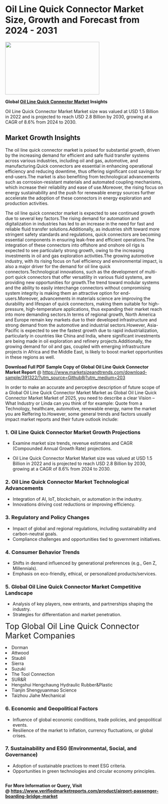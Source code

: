 <H1>Oil Line Quick Connector Market Size, Growth and Forecast from 2024 - 2031</H1><img class="aligncenter size-medium wp-image-584254" src="https://thirdeyenews.in/wp-content/uploads/2024/09/Global-Market-Research-300x168.jpeg" alt="" width="300" height="168" /><p><strong>Global&nbsp;<a href="https://www.marketsizeandtrends.com/download-sample/391322/?utm_source=Github8j?utm_medium=203">Oil Line Quick Connector Market</a> Insights</strong></p><p>Oil Line Quick Connector Market Market size was valued at USD 1.5 Billion in 2022 and is projected to reach USD 2.8 Billion by 2030, growing at a CAGR of 8.6% from 2024 to 2030.</p><p><h2>Market Growth Insights</h2> <p>The oil line quick connector market is poised for substantial growth, driven by the increasing demand for efficient and safe fluid transfer systems across various industries, including oil and gas, automotive, and manufacturing.Quick connectors are essential in enhancing operational efficiency and reducing downtime, thus offering significant cost savings for end-users.The market is also benefiting from technological advancements such as corrosion-resistant materials and automated coupling mechanisms, which increase their reliability and ease of use.Moreover, the rising focus on energy sustainability and the push for renewable energy sources further accelerate the adoption of these connectors in energy exploration and production activities.</p> <p>The oil line quick connector market is expected to see continued growth due to several key factors.The rising demand for automation and digitalization in industries has led to an increase in the need for fast and reliable fluid transfer solutions.Additionally, as industries shift toward more stringent safety standards and regulations, quick connectors are becoming essential components in ensuring leak-free and efficient operations.The integration of these connectors into offshore and onshore oil rigs is expected to see particularly strong growth, owing to the increasing investments in oil and gas exploration activities.The growing automotive industry, with its rising focus on fuel efficiency and environmental impact, is also a major driver for the demand for oil line quick connectors.Technological innovations, such as the development of multi-port quick connectors that offer versatility in various fluid systems, are providing new opportunities for growth.The trend toward modular systems and the ability to easily interchange connectors without compromising system integrity is making them an attractive option for end-users.Moreover, advancements in materials science are improving the durability and lifespan of quick connectors, making them suitable for high-pressure, high-temperature applications, thus expanding their market reach into more demanding sectors.In terms of regional growth, North America and Europe remain key markets due to their developed infrastructure and strong demand from the automotive and industrial sectors.However, Asia-Pacific is expected to see the fastest growth due to rapid industrialization, particularly in countries like China and India, where significant investments are being made in oil exploration and refinery projects.Additionally, the growing demand for oil and gas, coupled with emerging infrastructure projects in Africa and the Middle East, is likely to boost market opportunities in these regions as well.<p><span class=""><strong>Download Full PDF Sample Copy of Global Oil Line Quick Connector Market Report</strong> @ <a href="https://www.marketsizeandtrends.com/download-sample/391322/?utm_source=Github8j?utm_medium=203" target="_blank">https://www.marketsizeandtrends.com/download-sample/391322/?utm_source=Github8j?utm_medium=203</a></span></p><p>In order to make an accurate and perceptive description of future scope of a Global&nbsp;Oil Line Quick Connector Market Market as Global&nbsp;Oil Line Quick Connector Market Market of 2025, you need to describe a clear Vision &ndash; What Industry or Linda can you think of for example: Quote from a Technology, healthcare, automotive, renewable energy, name the market you are Reffering to.However, some general trends and factors usually impact market reports and their future outlook include:</p><h3>1.&nbsp;<strong>Oil Line Quick Connector Market Growth Projections</strong></h3><ul><li>Examine market size trends, revenue estimates and CAGR (Compounded Annual Growth Rate) projections.</li><li><p>Oil Line Quick Connector Market Market size was valued at USD 1.5 Billion in 2022 and is projected to reach USD 2.8 Billion by 2030, growing at a CAGR of 8.6% from 2024 to 2030.</p></li></ul><h3>2.&nbsp;<strong>Oil Line Quick Connector Market Technological Advancements</strong></h3><ul><li>Integration of AI, IoT, blockchain, or automation in the industry.</li><li>Innovations driving cost reductions or improving efficiency.</li></ul><h3>3.&nbsp;<strong>Regulatory and Policy Changes</strong></h3><ul><li>Impact of global and regional regulations, including sustainability and carbon-neutral goals.</li><li>Compliance challenges and opportunities tied to government initiatives.</li></ul><h3>4.&nbsp;<strong>Consumer Behavior Trends</strong></h3><ul><li>Shifts in demand influenced by generational preferences (e.g., Gen Z, Millennials).</li><li>Emphasis on eco-friendly, ethical, or personalized products/services.</li></ul><h3>5.&nbsp;<strong>Global Oil Line Quick Connector Market Competitive Landscape</strong></h3><ul><li>Analysis of key players, new entrants, and partnerships shaping the industry.</li><li>Strategies for differentiation and market penetration.</li></ul><p data-pm-slice="1 1 []"><span style="color: inherit; font-family: inherit; font-size: 25px;">Top Global Oil Line Quick Connector Market Companies</span></p><div class="" data-test-id=""><p><li>Dorman</li><li> Attwood</li><li> Staubli</li><li> Sierra</li><li> Suzuki</li><li> The Tool Connection</li><li> SUR&R</li><li> Hengshui Hengchaung Hydraulic Rubber&Plastic</li><li> Tianjin Shengyuanmao Science</li><li> Taizhou Jiahe Mechanical</li></p></div><h3>6.&nbsp;<strong>Economic and Geopolitical Factors</strong></h3><ul><li>Influence of global economic conditions, trade policies, and geopolitical events.</li><li>Resilience of the market to inflation, currency fluctuations, or global crises.</li></ul><h3>7.&nbsp;<strong>Sustainability and ESG (Environmental, Social, and Governance)</strong></h3><ul><li>Adoption of sustainable practices to meet ESG criteria.</li><li>Opportunities in green technologies and circular economy principles.</li></ul><h2><strong style="font-size: 14px;">For More Information or Query, Visit @&nbsp;</strong><a style="background-color: #ffffff; font-size: 14px;" href="https://www.marketsizeandtrends.com/report/oil-line-quick-connector-market/" target="_blank">https://www.verifiedmarketreports.com/product/airport-passenger-boarding-bridge-market</a></h2>